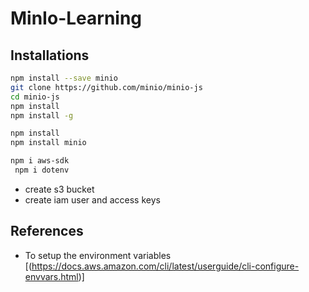 # MinIo-Learning

## Installations

```bash
npm install --save minio
git clone https://github.com/minio/minio-js
cd minio-js
npm install
npm install -g

npm install
npm install minio

npm i aws-sdk
 npm i dotenv
```

- create s3 bucket
- create iam user and access keys

## References

- To setup the environment variables 
[(https://docs.aws.amazon.com/cli/latest/userguide/cli-configure-envvars.html)]